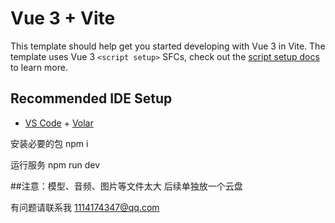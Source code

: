 # Vue 3 + Vite

This template should help get you started developing with Vue 3 in Vite. The template uses Vue 3 `<script setup>` SFCs, check out the [script setup docs](https://v3.vuejs.org/api/sfc-script-setup.html#sfc-script-setup) to learn more.

## Recommended IDE Setup

- [VS Code](https://code.visualstudio.com/) + [Volar](https://marketplace.visualstudio.com/items?itemName=Vue.volar)

安装必要的包
npm i

运行服务
npm run dev

##注意：模型、音频、图片等文件太大 后续单独放一个云盘

有问题请联系我 1114174347@qq.com
